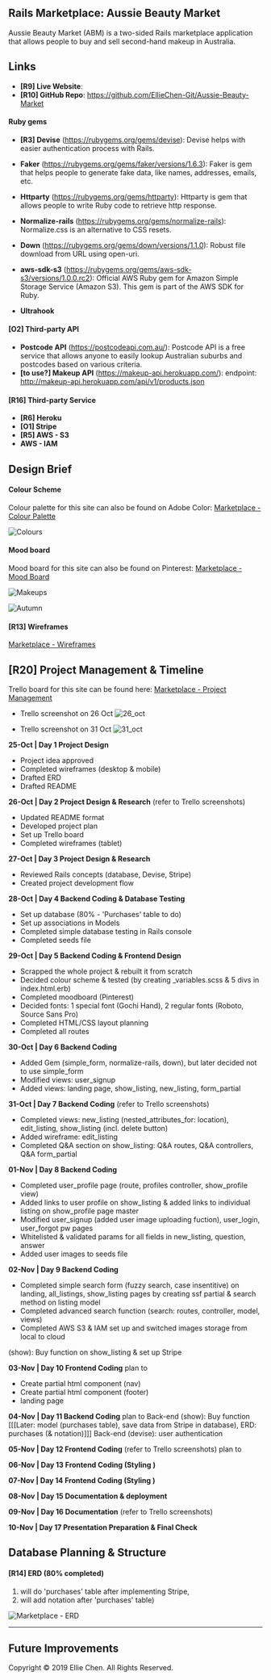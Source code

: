 ## Rails Marketplace: Aussie Beauty Market

Aussie Beauty Market (ABM) is a two-sided Rails marketplace application that allows people to buy and sell second-hand makeup in Australia.

## Links

- __[R9] Live Website__:
- __[R10] GitHub Repo__: https://github.com/EllieChen-Git/Aussie-Beauty-Market


<!-- ## [R7][R8] Problem Identification & Solution -->
<!-- 
Identification of the problem you are trying to solve by building this particular marketplace app.)
Why is it a problem that needs solving?

In a consumer society, so many new products are launched every single day. Nowadays, many people own stuffs either they do not like anymore or they will not be using in the near future. Makeups are no exception! Therefore, ABM is specifically developed to tackle this problem that the Australian beauty industry is facing. 

ABM is a two-sided marketplace application where people can sell and buy second-hand makeup in Australia. It does not only serve as a second-hand makeup marketplace, but also help us reduce the waste and do our bit to protect the environment. I am also hoping that this app can build a platform for people in Australia to share their views on makeups and find the products that suit them personally based on the product information listed and the user profile provided on the website. 

Before starting this project, I researched on the existing websites on the market. When it comes to selling goods, the first idea comes to people's mind would be websites like Gumtree, eBay and Amazon. However, these websites do not only focus on makeups and are not intended for building a beauty community. Therefore, the target audience would be different from ABM. 

Many social platforms also provide a similar functionality (i.e. online forum) for people to sell makeups. For example, there is a social group 'MAKEUP BUY, SELL, GIVEAWAY AND SWAP AUSTRALIA AND NEW ZEALAND (https://www.facebook.com/groups/894975940585690/)' on Facebook. The drawbacks of this kind of marketplace on social platform is that people must have Facebook accounts in order to use this service. As many people use Facebook to share their personal lives with their family and friends, there are many sensitive personal information on their Facebook profile. Some people (like me) are hesitated to use Facebook groups to buy and sell goods as we are afraid that our personal information will be comprised without our acknowledgment.

There is another website called Glambot (https://www.glambot.com/) on the market. However, this is not a direct two-sided marketplace as buyers and sellers cannot trade with each other directly. This website servers as a medium to firstly collect used makeups from sellers (they pay the sellers), and re-sell the products to product buyers.  

The only similar website 'r/aussiemakeupexchange' was shut down few years ago.


Similar websites
1.	Glambot (https://www.glambot.com/): ‘we are changing the way that the beauty industry works, now people, brands, and vloggers can sell their makeup to us with our 100% confidential process and receive $$ on the spot for their goodies. We then professionally sanitize everything and package it for sale on our site’
•	Glambot serves as a medium (they buy makeups, clean them, and sell them to people)
2.	Facebook group - MAKEUP BUY, SELL, GIVEAWAY AND SWAP AUSTRALIA AND NEW ZEALAND (https://www.facebook.com/groups/894975940585690/)
•	People need to have a fb account & log into their account: privacy
3.	Gumtree/eBay: not only for makeup
4.	r/aussiemakeupexchange: shut down


-->

<!-- ## [R11] Project Description -->

<!--
Purpose: Aussie Beauty Market - Where you can buy and sell 2nd hand makeup in Australia
1.	Only for makeups
2.	Only for Aussies
3.	People can trade makeups from each other directly
4.	User can create their own profile (skin type, preferred makeup style, the beauty youtubers they follow): people can see the products from people with the same skin type (& the same makeup tastes) with them
5.	Buyers and sellers can give comment to each other for every transaction
6.	People can ask questions before purchasing 

-->

<!-- #### Purpose
#### Functionality / Features -->

<!-- [R4]Your app will have authorisation (i.e. users have restrictions on what they can see and edit). 
[O4] Searching, sorting and/or filtering capability.-->

<!-- #### Sitemap -->
<!-- The sitemap of the marketplace can also be viewed on GitHub: [Marketplace - Sitemap]() -->

<!-- #### Screenshots
#### Target Audience
#### Tech Stack

- Programming languages: Ruby on Rails, JavaScript, HTML, CSS, SASS
- Source control: Git & GitHub
- Planning & implementation: 1. project management (Trello), 2. mood board (Pinterest), 3. wireframe (Balsamiq)
- Deployment platform: Heroku 
- Payment processing: Stripe
- Cloud storage: AWS - S3
- Security: AWS - IAM

## System Dependencies -->
<!-- Detail any third-party services that your app will use
[briefly describe how to install & briefly describe what each gem does. can copy from gem description] -->

#### Ruby gems
- __[R3] Devise__ (https://rubygems.org/gems/devise): Devise helps with easier authentication process with Rails.

- __Faker__ (https://rubygems.org/gems/faker/versions/1.6.3): Faker is gem that helps people to generate fake data, like names, addresses, emails, etc.

- __Httparty__ (https://rubygems.org/gems/httparty): Httparty is gem that allows people to write Ruby code to retrieve http response.

<!-- [PROBABLY WON'T USE IT] - __Simple form__ (https://rubygems.org/gems/simple_form/versions/3.5.0): Simple Form is a gem that helps to smooth the Rails form generating process. -->

- __Normalize-rails__ (https://rubygems.org/gems/normalize-rails): Normalize.css is an alternative to CSS resets.

- __Down__ (https://rubygems.org/gems/down/versions/1.1.0): Robust file download from URL using open-uri.


- __aws-sdk-s3__ (https://rubygems.org/gems/aws-sdk-s3/versions/1.0.0.rc2): Official AWS Ruby gem for Amazon Simple Storage Service (Amazon S3). This gem is part of the AWS SDK for Ruby.


- __Ultrahook__



#### [O2] Third-party API
- __Postcode API__ (https://postcodeapi.com.au/): Postcode API is a free service that allows anyone to easily lookup Australian suburbs and postcodes based on various criteria.
- __[to use?] Makeup API__ (https://makeup-api.herokuapp.com/): 
endpoint: http://makeup-api.herokuapp.com/api/v1/products.json

<!-- response = HTTParty.get("http://makeup-api.herokuapp.com/api/v1/products.json")
p response.parsed_response[0]["name"] -->

#### [R16] Third-party Service
- __[R6] Heroku__
- __[O1] Stripe__
- __[R5] AWS - S3__
- __AWS - IAM__


## Design Brief

#### Colour Scheme

Colour palette for this site can also be found on Adobe Color: [Marketplace - Colour Palette](https://color.adobe.com/search?q=autumn)

![Colours](./docs/colour_scheme.JPG)

#### Mood board

Mood board for this site can also be found on Pinterest: [Marketplace - Mood Board](https://www.pinterest.com.au/elliechenetc/abm/)

![Makeups](./docs/moodboard/makeups.JPG)

![Autumn](./docs/moodboard/autumn.JPG)



<!-- #### [R12] User Stories -->

#### [R13] Wireframes

[Marketplace - Wireframes](./docs/Wireframes_ABM.pdf)

<!-- [挑一下6-8張，3個螢幕size的就好，不要每一頁都截圖。重點挑有listings的，因為只有那幾張才有大變化XD]
The complete wireframes (9 pages for 3 different screen sizes: desktop, tablet & mobile) of the marketplace can also be viewed on GitHub: [Marketplace - Wireframes]() -->

## [R20] Project Management & Timeline
<!-- Describe the way tasks are allocated and tracked in your project
(too many days, probably a screenshot for every 3 days) -->

Trello board for this site can be found here: [Marketplace - Project Management](https://trello.com/b/YCQRqyra/marketplace-abm)

- Trello screenshot on 26 Oct
![26_oct](./docs/trello/26_oct.JPG)

- Trello screenshot on 31 Oct
![31_oct](./docs/trello/31_oct.JPG)



__25-Oct | Day 1 Project Design__ 
- Project idea approved
- Completed wireframes (desktop & mobile)
- Drafted ERD
- Drafted README

__26-Oct | Day 2 Project Design & Research__ (refer to Trello screenshots)
- Updated README format
- Developed project plan
- Set up Trello board
- Completed wireframes (tablet)

__27-Oct | Day 3 Project Design & Research__ 
- Reviewed Rails concepts (database, Devise, Stripe)
- Created project development flow

__28-Oct | Day 4 Backend Coding & Database Testing__
- Set up database (80% - 'Purchases' table to do)
- Set up associations in Models
- Completed simple database testing in Rails console
- Completed seeds file

__29-Oct | Day 5 Backend Coding & Frontend Design__ 
- Scrapped the whole project & rebuilt it from scratch
- Decided colour scheme & tested (by creating _variables.scss & 5 divs in index.html.erb)
- Completed moodboard (Pinterest)
- Decided fonts: 1 special font (Gochi Hand), 2 regular fonts (Roboto, Source Sans Pro)  
- Completed HTML/CSS layout planning
- Completed all routes

__30-Oct | Day 6 Backend Coding__
- Added Gem (simple_form, normalize-rails, down), but later decided not to use simple_form
- Modified views: user_signup
- Added views: landing page, show_listing, new_listing, form_partial

__31-Oct | Day 7 Backend Coding__ (refer to Trello screenshots)
- Completed views: new_listing (nested_attributes_for: location), edit_listing, show_listing (incl. delete button)
- Added wireframe: edit_listing
- Completed Q&A section on show_listing: Q&A routes, Q&A controllers, Q&A form_partial

__01-Nov | Day 8 Backend Coding__ 
- Completed user_profile page (route, profiles controller, show_profile view)
- Added links to user profile on show_listing & added links to individual listing on show_profile page
 master
- Modified user_signup (added user image uploading fuction), user_login, user_forgot pw pages
- Whitelisted & validated params for all fields in new_listing, question, answer
- Added user images to seeds file

__02-Nov | Day 9 Backend Coding__ 
- Completed simple search form (fuzzy search, case insentitive) on landing, all_listings, show_listing pages by creating ssf partial & search method on listing model
- Completed advanced search function (search: routes, controller, model, views)
- Completed AWS S3 & IAM set up and switched images storage from local to cloud
 

(show): Buy function on show_listing & set up Stripe 

__03-Nov | Day 10 Frontend Coding__
plan to 
- Create partial html component (nav)
- Create partial html component (footer)
- landing page

__04-Nov | Day 11 Backend Coding__
plan to 
Back-end (show): Buy function [[[Later: model (purchases table), save data from Stripe in database), ERD: purchases (& notation)]]]
Back-end (devise): user authentication

__05-Nov | Day 12 Frontend Coding__ (refer to Trello screenshots)
plan to


__06-Nov | Day 13 Frontend Coding (Styling )__

__07-Nov | Day 14 Frontend Coding (Styling )__

__08-Nov | Day 15 Documentation & deployment__
<!-- !! Fix all the major issues (basically do not change any code after this day) -->

__09-Nov | Day 16 Documentation__ (refer to Trello screenshots)
<!-- !! Last day of actual coding (only fix minor coding issues) -->

__10-Nov | Day 17 Presentation Preparation & Final Check__
<!-- Final check: spelling check on README, spelling check on code comment (html/CSS), all images need to have alt text, accessibility test
slides & presentation preparation 
Submission (2200 Due) -->


## Database Planning & Structure

#### [R14] ERD (80% completed)
1. will do 'purchases' table after implementing Stripe, 
2. will add notation after 'purchases' table)

![Marketplace - ERD](./docs/ERD_temp.jpg)

<!-- can use Ruby gem (the format is different from what we learnt)
    https://rubygems.org/gems/rails-erd
    https://github.com/voormedia/rails-erd

or export tables from DBeaver & draw lines: https://github.com/dbeaver/dbeaver/wiki/ER-Diagrams

Wayne: https://www.lucidchart.com/

Ricky: StarUML


Users 
•	Id – integer (automatically created)
•	Username: string 
•	Email: string
•	encrypted_password: encrypted???
•	Bio: text
•	Skin_type: integer (enum: 0 Oily, 1 Normal, 2 Dry, 3 Combo)

Listings 
•	Id – integer (automatically created)
•	Title: string [search]
•	Brand: string [search]
•	Price: integer (cents) [filter]
•	Description: text
•	category: integer (enum: 0 face, 1 eyes , 2 lips , 3 accessories) [filter]
•	User_id: references [clickable button]
•	Location_id: references [search]
Locations 
•	Id – integer (automatically created)
•	Suburb: string
•	Postcode: string
•	state: string [not using enum here: 0 ACT, 1 NSW, 2 NT, 3 QLD, 4 SA, 4TAS, 6 VIC, 7 WA]

Questions 
•	Id – integer (automatically created)
•	Listing_id: references
•	User_id: references
•	Body: text

Answers
•	Id – integer (automatically created)
•	Question_id: references
•	Body: text


Purchases
•	Id – integer (automatically created)
•	Listing_id: integer
•	User_id: integer
•	Stripe_id: string
•	Purchase_date: date
Active Storage (images)
•	Id – integer (automatically created)
•	Name: string
•	Record_type: string
•	Record_id: integer
•	Blob_id: integer -->

<!-- ####  [R15] High-level components (abstractions) -->
<!-- Explain the different high-level components (abstractions) in your app -->

<!-- ####  [R17] Projects Models & Relationships -->
<!-- Describe your projects models in terms of the relationships (active record associations) they have with each other -->

<!-- ####  [R18] Database -->
<!-- Discuss the database relations to be implemented in your application [remember to mention PostgreSQL R2]-->

<!-- ####  [R19] Database Schema Design -->
<!-- Provide your database schema design -->
---
## Future Improvements


Copyright © 2019 Ellie Chen. All Rights Reserved.
